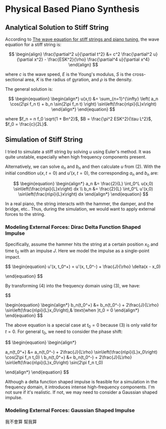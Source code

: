 # Physical Based Piano Synthesis

## Analytical Solution to Stiff String

According to [The wave equation for stiff strings and
piano tuning](https://upcommons.upc.edu/bitstream/handle/2117/101752/GraciaSanz.piano.RSCM.2017.pdf), the wave equation for a stiff string is:

$$
\begin{align}
\frac{\partial^2 u}{\partial t^2} &= c^2 \frac{\partial^2 u}{\partial x^2} - \frac{ESK^2}{\rho} \frac{\partial^4 u}{\partial x^4}
\end{align}
$$

where $c$ is the wave speed, $E$ is the Young's modulus, $S$ is the cross-sectional area, $K$ is the radius of gyration, and $\rho$ is the density.

The general solution is:

$$
\begin{equation}
\begin{align*}
u(x,t) &= \sum_{n=1}^{\infty} \left( a_n \cos(2\pi f_n t) + b_n \sin(2\pi f_n t) \right) \sin\left(\frac{n\pi}{L}x\right)
\end{align*}
\end{equation}
$$

where $f_n = n f_0 \sqrt{1 + Bn^2}$, $B = \frac{\pi^2 ESK^2}{\tau L^2}$, $f_0 = \frac{c}{2L}$.

## Simulation of Stiff String

I tried to simulate a stiff string by solving $u$ using Euler's method. It was quite unstable, especially when high frequency components present.

Alternatively, we can solve $a_n$ and $b_n$ and then calculate $u$ from (2). With the initial condition $u(x,t=0)$ and $u'(x,t=0)$, the corresponding $a_n$ and $b_n$ are:

$$
\begin{equation}
\begin{align*}
a_n &= \frac{2}{L} \int_0^L u(x,0) \sin\left(\frac{n\pi}{L}x\right) dx \\
b_n &= \frac{2}{L} \int_0^L u'(x,0) \sin\left(\frac{n\pi}{L}x\right) dx
\end{align*}
\end{equation}
$$

In a real piano, the string interacts with the hammer, the damper, and the bridge, etc.. Thus, during the simulation, we would want to apply external forces to the string.

### Modeling External Forces: Dirac Delta Function Shaped Impulse

Specifically, assume the hammer hits the string at a certain position $x_0$ and time $t_0$ with an impulse $J$. Here we model the impulse as a single-point impact. 

$$
\begin{equation}
u'(x, t_0^+) = u'(x, t_0^-) +
\frac{J}{\rho} \delta(x - x_0)

\end{equation}
$$

By transforming (4) into the frequency domain using (3), we have:

$$

\begin{equation}
\begin{align*}
b_n(t_0^+) &= b_n(t_0^-) + 2\frac{J}{L\rho} \sin\left(\frac{n\pi}{L}x_0\right),& \text{when }t_0 = 0
\end{align*}
\end{equation}
$$

The above equation is a special case at $t_0 = 0$ because (3) is only valid for $t = 0$. For general $t_0$, we need to consider the phase shift:

$$
\begin{equation}
\begin{align*}

a_n(t_0^+) &= a_n(t_0^-) + 2\frac{J}{L\rho} \sin\left(\frac{n\pi}{L}x_0\right) \cos(2\pi f_n t_0) \\
b_n(t_0^+) &= b_n(t_0^-) + 2\frac{J}{L\rho} \sin\left(\frac{n\pi}{L}x_0\right) \sin(2\pi f_n t_0)

\end{align*}
\end{equation}
$$

Although a delta function shaped impulse is feasible for a simulation in the frequency domain, it introduces intense high-frequency components. I'm not sure if it's realistic. If not, we may need to consider a Gaussian shaped impulse.

### Modeling External Forces: Gaussian Shaped Impulse

我不會算 幫我算

